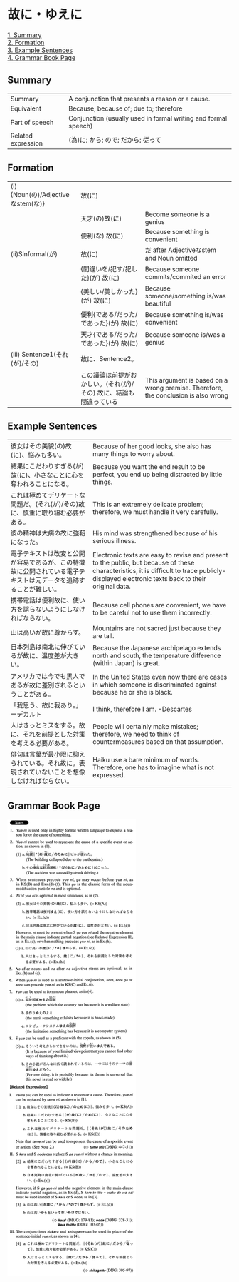 # 故に・ゆえに

[1. Summary](#summary)<br>
[2. Formation](#formation)<br>
[3. Example Sentences](#example-sentences)<br>
[4. Grammar Book Page](#grammar-book-page)<br>


## Summary

<table><tr>   <td>Summary</td>   <td>A conjunction that presents a reason or a cause.</td></tr><tr>   <td>Equivalent</td>   <td>Because; because of; due to; therefore</td></tr><tr>   <td>Part of speech</td>   <td>Conjunction (usually used in formal writing and formal speech)</td></tr><tr>   <td>Related expression</td>   <td>(為)に; から; ので; だから; 従って</td></tr></table>

## Formation

<table class="table"><tbody><tr class="tr head"><td class="td"><span class="numbers">(i)</span> <span class="bold">{Noun(の)/Adjectiveなstem(な)}</span></td><td class="td"><span class="concept">故</span><span>(</span><span class="concept">に</span><span>)</span> </td><td class="td"></td></tr><tr class="tr"><td class="td"></td><td class="td"><span>天才(の)<span class="concept">故</span><span>(</span><span class="concept">に</span><span>)</span> </span></td><td class="td"><span>Become someone is a genius</span></td></tr><tr class="tr"><td class="td"></td><td class="td"><span>便利(な)</span> <span class="concept">故</span><span>(</span><span class="concept">に</span><span>)</span> </td><td class="td"><span>Because something is convenient</span></td></tr><tr class="tr head"><td class="td">(ii)<span class="bold">Sinformal(が)</span> </td><td class="td"><span class="concept">故</span><span>(</span><span class="concept">に</span><span>)</span> </td><td class="td"><span>だ after Adjectiveなstem and Noun omitted</span></td></tr><tr class="tr"><td class="td"></td><td class="td"><span>{間違いを/犯す/犯した}(が)</span> <span class="concept">故</span><span>(</span><span class="concept">に</span><span>)</span> </td><td class="td"><span>Because someone commits/commited an error</span></td></tr><tr class="tr"><td class="td"></td><td class="td"><span>{美しい/美しかった}(が)</span> <span class="concept">故</span><span>(</span><span class="concept">に</span><span>)</span> </td><td class="td"><span>Because someone/something is/was beautiful</span></td></tr><tr class="tr"><td class="td"></td><td class="td"><span>便利{である/だった/であった}(が)</span> <span class="concept">故</span><span>(</span><span class="concept">に</span><span>)</span> </td><td class="td"><span>Because something is/was convenient</span></td></tr><tr class="tr"><td class="td"></td><td class="td"><span>天才{である/だった/であった}(が)</span> <span class="concept">故</span><span>(</span><span class="concept">に</span><span>)</span> </td><td class="td"><span>Because someone is/was a genius</span></td></tr><tr class="tr head"><td class="td"><span class="numbers">(iii)</span> <span class="bold">Sentence1(それ(が)/その)</span> </td><td class="td"><span class="concept">故に</span><span>、Sentence2。</span></td><td class="td"></td></tr><tr class="tr"><td class="td"></td><td class="td"><span>この議論は前提がおかしい。(それ(が)/その)</span> <span class="concept">故に</span><span>、結論も間違っている</span></td><td class="td"><span>This argument is based on a wrong premise. Therefore, the conclusion is also wrong</span></td></tr></tbody></table>

## Example Sentences

<table><tr>   <td>彼女はその美貌(の)故(に)、悩みも多い。</td>   <td>Because of her good looks, she also has many things to worry about.</td></tr><tr>   <td>結果にこだわりすぎる(が)故(に)、小さなことに心を奪われることになる。</td>   <td>Because you want the end result to be perfect, you end up being distracted by little things.</td></tr><tr>   <td>これは極めてデリケートな問題だ。(それ(が)/その)故に、慎重に取り組む必要がある。</td>   <td>This is an extremely delicate problem; therefore, we must handle it very carefully.</td></tr><tr>   <td>彼の精神は大病の故に強靭になった。</td>   <td>His mind was strengthened because of his serious illness.</td></tr><tr>   <td>電子テキストは改変と公開が容易であるが、この特徴故に公開されている電子テキストは元データを追跡することが難しい。</td>   <td>Electronic texts are easy to revise and present to the public, but because of these characteristics, it is difﬁcult to trace publicly-displayed electronic texts back to their original data.</td></tr><tr>   <td>携帯電話は便利故に、使い方を誤らないようにしなければならない。</td>   <td>Because cell phones are convenient, we have to be careful not to use them incorrectly.</td></tr><tr>   <td>山は高いが故に尊からず。</td>   <td>Mountains are not sacred just because they are tall.</td></tr><tr>   <td>日本列島は南北に伸びているが故に、温度差が大きい。</td>   <td>Because the Japanese archipelago extends north and south, the temperature difference (within Japan) is great.</td></tr><tr>   <td>アメリカでは今でも黒人であるが故に差別されるということがある。</td>   <td>In the United States even now there are cases in which someone is discriminated against because he or she is black.</td></tr><tr>   <td>「我思う、故に我あり。」ーデカルト</td>   <td>I think, therefore I am. -Descartes</td></tr><tr>   <td>人はきっとミスをする。故に、それを前提とした対策を考える必要がある。</td>   <td>People will certainly make mistakes; therefore, we need to think of countermeasures based on that assumption.</td></tr><tr>   <td>俳句は言葉が最小限に抑えられている。それ故に。表現されていないことを想像しなければならない。</td>   <td>Haiku use a bare minimum of words. Therefore, one has to imagine what is not expressed.</td></tr></table>

## Grammar Book Page

![](../img/Advanced故に.png)

